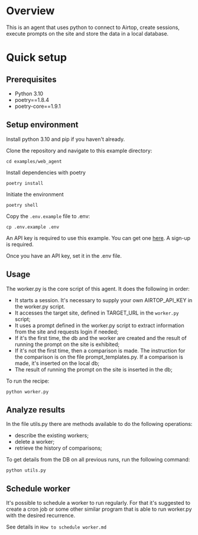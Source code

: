 # Overview

This is an agent that uses python to connect to Airtop, create sessions, execute prompts on the site and store the data in a local database.

# Quick setup

## Prerequisites

- Python 3.10
- poetry==1.8.4
- poetry-core==1.9.1

## Setup environment

Install python 3.10 and pip if you haven't already.

Clone the repository and navigate to this example directory:

`cd examples/web_agent`

Install dependencies with poetry

`poetry install`

Initiate the environment

`poetry shell`

Copy the `.env.example` file to .env:

`cp .env.example .env`

An API key is required to use this example. You can get one [here](https://portal.airtop.ai/api-keys). A sign-up is required.

Once you have an API key, set it in the .env file.


## Usage

The worker.py is the core script of this agent.
It does the following in order:
- It starts a session. It's necessary to supply your own AIRTOP_API_KEY in the worker.py script. 
- It accesses the target site, defined in TARGET_URL in the `worker.py` script;
- It uses a prompt defined in the worker.py script to extract information from the site and requests login if needed;
- If it's the first time, the db and the worker are created and the result of running the prompt on the site is exhibited;
- If it's not the first time, then a comparison is made. The instruction for the comparison is on the file prompt_templates.py. If a comparison is made, it's inserted on the local db;
- The result of running the prompt on the site is inserted in the db;

To run the recipe:

`python worker.py`

## Analyze results

In the file utils.py there are methods available to do the following operations:

- describe the existing workers;
- delete a worker;
- retrieve the history of comparisons;

To get details from the DB on all previous runs, run the following command:

`python utils.py`

## Schedule worker

It's possible to schedule a worker to run regularly. For that it's suggested to create a cron job or some other similar program that is able to run worker.py with the desired recurrence.

See details in `How to schedule worker.md`